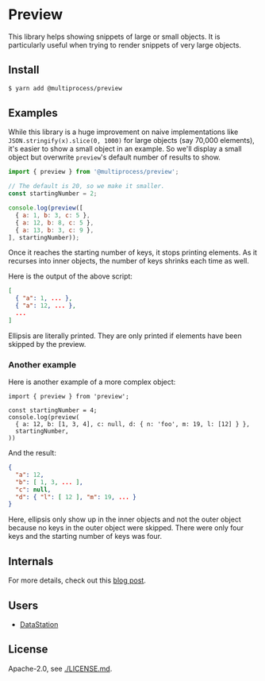 # Preview

This library helps showing snippets of large or small objects. It is
particularly useful when trying to render snippets of very large
objects.

## Install

```bash
$ yarn add @multiprocess/preview
```

## Examples

While this library is a huge improvement on naive implementations like
`JSON.stringify(x).slice(0, 1000)` for large objects (say 70,000
elements), it's easier to show a small object in an example. So we'll
display a small object but overwrite `preview`'s default number of
results to show.

```javascript
import { preview } from '@multiprocess/preview';

// The default is 20, so we make it smaller.
const startingNumber = 2;

console.log(preview([
  { a: 1, b: 3, c: 5 },
  { a: 12, b: 8, c: 5 },
  { a: 13, b: 3, c: 9 },
], startingNumber));
```

Once it reaches the starting number of keys, it stops printing
elements. As it recurses into inner objects, the number of keys
shrinks each time as well.

Here is the output of the above script:

```json
[
  { "a": 1, ... },
  { "a": 12, ... },
  ...
]
```

Ellipsis are literally printed. They are only printed if elements have
been skipped by the preview.

### Another example

Here is another example of a more complex object:

```
import { preview } from 'preview';

const startingNumber = 4;
console.log(preview(
  { a: 12, b: [1, 3, 4], c: null, d: { n: 'foo', m: 19, l: [12] } },
  startingNumber,
))
```

And the result:

```json
{
  "a": 12,
  "b": [ 1, 3, ... ],
  "c": null,
  "d": { "l": [ 12 ], "m": 19, ... }
}
```

Here, ellipsis only show up in the inner objects and not the outer
object because no keys in the outer object were skipped. There were
only four keys and the starting number of keys was four.

## Internals

For more details, check out this [blog
post](https://datastation.multiprocess.io/blog/2021-07-15-writing-an-efficient-javascript-object-previewer.html).

## Users

* [DataStation](https://github.com/multiprocessio/datastation)

## License

Apache-2.0, see [./LICENSE.md](./LICENSE.md).

